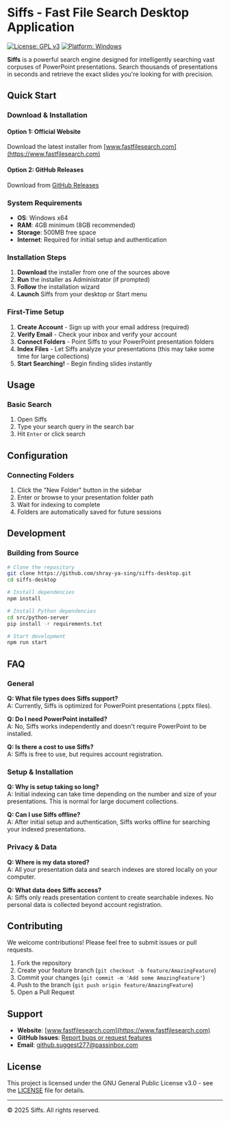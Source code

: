 # Siffs - Fast File Search Desktop Application

[![License: GPL v3](https://img.shields.io/badge/License-GPLv3-blue.svg)](https://www.gnu.org/licenses/gpl-3.0)
[![Platform: Windows](https://img.shields.io/badge/Platform-Windows%20x64-lightgrey.svg)](https://github.com/shray-ya-sing/siffs-desktop)

**Siffs** is a powerful search engine designed for intelligently searching vast corpuses of PowerPoint presentations. Search thousands of presentations in seconds and retrieve the exact slides you're looking for with precision.


## Quick Start

### Download & Installation

#### Option 1: Official Website
Download the latest installer from [www.fastfilesearch.com](https://www.fastfilesearch.com)

#### Option 2: GitHub Releases  
Download from [GitHub Releases](https://github.com/shray-ya-sing/siffs-desktop/releases)

### System Requirements

- **OS**: Windows x64
- **RAM**: 4GB minimum (8GB recommended)
- **Storage**: 500MB free space
- **Internet**: Required for initial setup and authentication

### Installation Steps

1. **Download** the installer from one of the sources above
2. **Run** the installer as Administrator (if prompted)
3. **Follow** the installation wizard
4. **Launch** Siffs from your desktop or Start menu

### First-Time Setup

1. **Create Account** - Sign up with your email address (required)
2. **Verify Email** - Check your inbox and verify your account
3. **Connect Folders** - Point Siffs to your PowerPoint presentation folders
4. **Index Files** - Let Siffs analyze your presentations (this may take some time for large collections)
5. **Start Searching!** - Begin finding slides instantly

## Usage

### Basic Search
1. Open Siffs
2. Type your search query in the search bar
3. Hit `Enter` or click search

## Configuration

### Connecting Folders
1. Click the "New Folder" button in the sidebar
2. Enter or browse to your presentation folder path
3. Wait for indexing to complete
4. Folders are automatically saved for future sessions

## Development

### Building from Source

```bash
# Clone the repository
git clone https://github.com/shray-ya-sing/siffs-desktop.git
cd siffs-desktop

# Install dependencies
npm install

# Install Python dependencies
cd src/python-server
pip install -r requirements.txt

# Start development
npm run start
```

## FAQ

### General

**Q: What file types does Siffs support?**  
A: Currently, Siffs is optimized for PowerPoint presentations (.pptx files).

**Q: Do I need PowerPoint installed?**  
A: No, Siffs works independently and doesn't require PowerPoint to be installed.

**Q: Is there a cost to use Siffs?**  
A: Siffs is free to use, but requires account registration.

### Setup & Installation

**Q: Why is setup taking so long?**  
A: Initial indexing can take time depending on the number and size of your presentations. This is normal for large document collections.

**Q: Can I use Siffs offline?**  
A: After initial setup and authentication, Siffs works offline for searching your indexed presentations.

### Privacy & Data

**Q: Where is my data stored?**  
A: All your presentation data and search indexes are stored locally on your computer.

**Q: What data does Siffs access?**  
A: Siffs only reads presentation content to create searchable indexes. No personal data is collected beyond account registration.

## Contributing

We welcome contributions! Please feel free to submit issues or pull requests.

1. Fork the repository
2. Create your feature branch (`git checkout -b feature/AmazingFeature`)
3. Commit your changes (`git commit -m 'Add some AmazingFeature'`)
4. Push to the branch (`git push origin feature/AmazingFeature`)
5. Open a Pull Request

## Support

- **Website**: [www.fastfilesearch.com](https://www.fastfilesearch.com)
- **GitHub Issues**: [Report bugs or request features](https://github.com/shray-ya-sing/siffs-desktop/issues)
- **Email**: github.suggest277@passinbox.com

## License

This project is licensed under the GNU General Public License v3.0 - see the [LICENSE](LICENSE) file for details.

---

© 2025 Siffs. All rights reserved.
